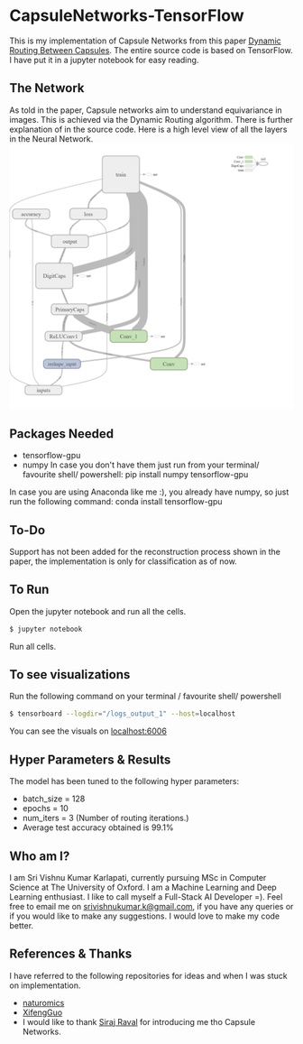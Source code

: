 # CapsuleNetworks-TensorFlow
This is my implementation of Capsule Networks from this paper [Dynamic Routing Between Capsules](https://arxiv.org/abs/1710.09829). 
The entire source code is based on TensorFlow. I have put it in a jupyter notebook for easy reading. 

## The Network
As told in the paper, Capsule networks aim to understand equivariance in images. This is achieved via the Dynamic Routing algorithm. There is further explanation of in the source code. Here is a high level view of all the layers in the Neural Network.
<img src = 'results/neural_network.png'>

## Packages Needed
* tensorflow-gpu
* numpy
In case you don't have them just run from your terminal/ favourite shell/ powershell:
pip install numpy tensorflow-gpu

In case you are using Anaconda like me :), you already have numpy, so just run the following command:
conda install tensorflow-gpu

## To-Do
Support has not been added for the reconstruction process shown in the paper, the implementation is only for classification as of now.

## To Run
Open the jupyter notebook and run all the cells.
```bash
$ jupyter notebook
```
Run all cells.

## To see visualizations
Run the following command on your terminal / favourite shell/ powershell

```bash
$ tensorboard --logdir="/logs_output_1" --host=localhost
```
You can see the visuals on [localhost:6006](http://localhost:6006)

## Hyper Parameters & Results
The model has been tuned to the following hyper parameters:
* batch_size = 128
* epochs = 10
* num_iters = 3 (Number of routing iterations.)
* Average test accuracy obtained is 99.1%

## Who am I?
I am Sri Vishnu Kumar Karlapati, currently pursuing MSc in Computer Science at The University of Oxford. I am a Machine Learning and Deep Learning enthusiast. I like to call myself a Full-Stack AI Developer =). 
Feel free to email me on [srivishnukumar.k@gmail.com](mailto:srivishnukumar.k@gmail.com), if you have any queries or if you would like to make any suggestions. I would love to make my code better.

## References & Thanks
I have referred to the following repositories for ideas and when I was stuck on implementation.
* [naturomics](https://github.com/naturomics/CapsNet-Tensorflow)
* [XifengGuo](https://github.com/XifengGuo/CapsNet-Keras)
* I would like to thank [Siraj Raval](https://www.youtube.com/watch?v=VKoLGnq15RM) for introducing me tho Capsule Networks.